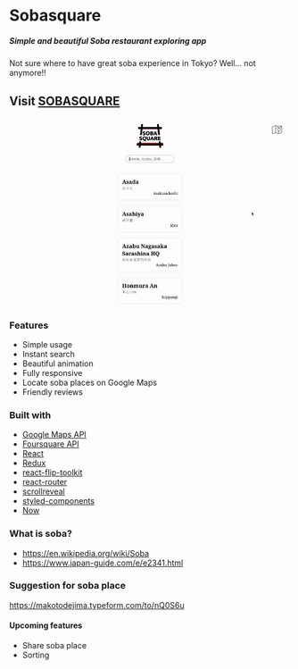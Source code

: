 # Sobasquare

##### Simple and beautiful Soba restaurant exploring app

Not sure where to have great soba experience in Tokyo? Well... not anymore!!

## Visit [SOBASQUARE](https://soba.madmak.me)

<img src="https://raw.githubusercontent.com/makotodejima/sobasquare/master/src/images/sbsq01.gif">

### Features

- Simple usage
- Instant search
- Beautiful animation
- Fully responsive
- Locate soba places on Google Maps
- Friendly reviews

### Built with

- [Google Maps API](https://developers.google.com/maps/documentation/)
- [Foursquare API](https://developer.foursquare.com/docs)
- [React](https://github.com/facebook/react)
- [Redux](https://redux.js.org)
- [react-flip-toolkit](https://github.com/aholachek/react-flip-toolkit)
- [react-router](https://github.com/ReactTraining/react-router)
- [scrollreveal](https://github.com/scrollreveal/scrollreveal)
- [styled-components](https://github.com/styled-components/styled-components)
- [Now](https://zeit.co/now)

### What is soba?

- https://en.wikipedia.org/wiki/Soba
- https://www.japan-guide.com/e/e2341.html

### Suggestion for soba place

https://makotodejima.typeform.com/to/nQ0S6u

#### Upcoming features

- Share soba place
- Sorting
